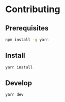 # Contributing

## Prerequisites

```sh
npm install -g yarn
```

## Install

```sh
yarn install
```

## Develop

```sh
yarn dev
```